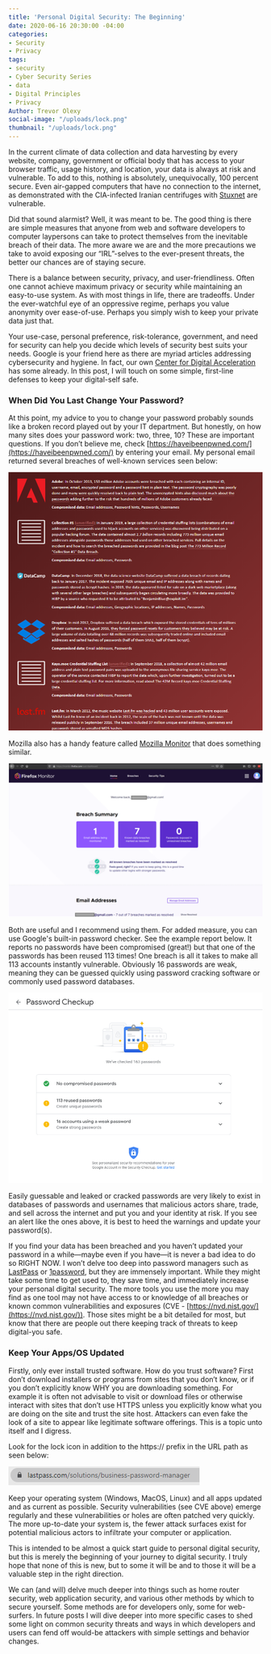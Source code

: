 ```yaml
---
title: 'Personal Digital Security: The Beginning'
date: 2020-06-16 20:30:00 -04:00
categories:
- Security
- Privacy
tags:
- security
- Cyber Security Series
- data
- Digital Principles
- Privacy
Author: Trevor Olexy
social-image: "/uploads/lock.png"
thumbnail: "/uploads/lock.png"
---
```


In the current climate of data collection and data harvesting by every website, company, government or official body that has access to your browser traffic, usage history, and location, your data is always at risk and vulnerable. To add to this, nothing is absolutely, unequivocally, 100 percent secure. Even air-gapped computers that have no connection to the internet, as demonstrated with the CIA-infected Iranian centrifuges with [Stuxnet](https://www.wired.com/2014/11/countdown-to-zero-day-stuxnet/) are vulnerable.

Did that sound alarmist? Well, it was meant to be. The good thing is there are simple measures that anyone from web and software developers to computer laypersons can take to protect themselves from the inevitable breach of their data. The more aware we are and the more precautions we take to avoid exposing our “IRL”-selves to the ever-present threats, the better our chances are of staying secure. 

There is a balance between security, privacy, and user-friendliness. Often one cannot achieve maximum privacy or security while maintaining an easy-to-use system. As with most things in life, there are tradeoffs. Under the ever-watchful eye of an oppressive regime, perhaps you value anonymity over ease-of-use. Perhaps you simply wish to keep your private data just that.

Your use-case, personal preference, risk-tolerance, government, and need for security can help you decide which levels of security best suits your needs. Google is your friend here as there are myriad articles addressing cybersecurity and hygiene. In fact, our own [Center for Digital Acceleration](https://dai-global-digital.com/tags/?tag=cybersecurity) has some already. In this post, I will touch on some simple, first-line defenses to keep your digital-self safe.

### When Did You Last Change Your Password?

At this point, my advice to you to change your password probably sounds like a broken record played out by your IT department. But honestly, on how many sites does your password work: two, three, 10? These are important questions. If you don’t believe me, check [https://haveibeenpwned.com/](https://haveibeenpwned.com/) by entering your email. My personal email returned several breaches of well-known services seen below:

![breaches.png](/uploads/breaches.png)

Mozilla also has a handy feature called [Mozilla Monitor](https://monitor.firefox.com/user/dashboard) that does something similar.

![mozilla.png](/uploads/mozilla.png)

Both are useful and I recommend using them. For added measure, you can use Google's built-in password checker. See the example report below. It reports no passwords have been compromised (great!) but that one of the passwords has been reused 113 times! One breach is all it takes to make all 113 accounts instantly vulnerable. Obviously 16 passwords are weak, meaning they can be guessed quickly using password cracking software or commonly used password databases. 

![google_pwd_mgr-cf6263.png](/uploads/google_pwd_mgr-cf6263.png) 

Easily guessable and leaked or cracked passwords are very likely to exist in databases of passwords and usernames that malicious actors share, trade, and sell across the internet and put you and your identity at risk. If you see an alert like the ones above, it is best to heed the warnings and update your password(s).

If you find your data has been breached and you haven’t updated your password in a while—maybe even if you have—it is never a bad idea to do so RIGHT NOW. I won’t delve too deep into password managers such as [LastPass](https://www.lastpass.com/solutions/business-password-manager) or [1password](https://1password.com/), but they are immensely important. While they might take some time to get used to, they save time, and immediately increase your personal digital security. The more tools you use the more you may find as one tool may not have access to or knowledge of all breaches or known common vulnerabilities and exposures (CVE - [https://nvd.nist.gov/](https://nvd.nist.gov/)). Those sites might be a bit detailed for most, but know that there are people out there keeping track of threats to keep digital-you safe.

### Keep Your Apps/OS Updated

Firstly, only ever install trusted software. How do you trust software? First don’t download installers or programs from sites that you don’t know, or if you don’t explicitly know WHY you are downloading something. For example it is often not advisable to visit or download files or otherwise interact with sites that don’t use HTTPS unless you explicitly know what you are doing on the site and trust the site host. Attackers can even fake the look of a site to appear like legitimate software offerings. This is a topic unto itself and I digress.

Look for the lock icon in addition to the https:// prefix in the URL path as seen below:

![https.png](/uploads/https.png)

Keep your operating system (Windows, MacOS, Linux) and all apps updated and as current as possible. Security vulnerabilities (see CVE above) emerge regularly and these vulnerabilities or holes are often patched very quickly. The more up-to-date your system is, the fewer attack surfaces exist for potential malicious actors to infiltrate your computer or application.

This is intended to be almost a quick start guide to personal digital security, but this is merely the beginning of your journey to digital security. I truly hope that none of this is new, but to some it will be and to those it will be a valuable step in the right direction.

We can (and will) delve much deeper into things such as home router security, web application security, and various other methods by which to secure yourself. Some methods are for developers only, some for web-surfers. In future posts I will dive deeper into more specific cases to shed some light on common security threats and ways in which developers and users can fend off would-be attackers with simple settings and behavior changes.